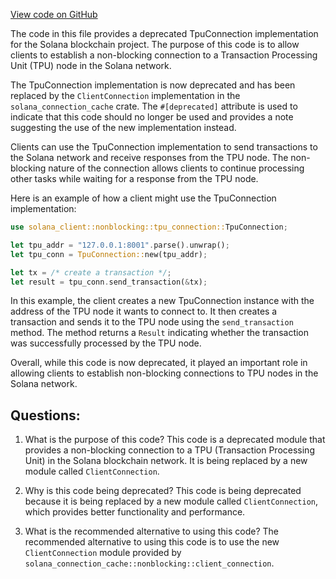 
[View code on GitHub](https://github.com/solana-labs/solana/blob/master/client/src/nonblocking/tpu_connection.rs)

The code in this file provides a deprecated TpuConnection implementation for the Solana blockchain project. The purpose of this code is to allow clients to establish a non-blocking connection to a Transaction Processing Unit (TPU) node in the Solana network. 

The TpuConnection implementation is now deprecated and has been replaced by the `ClientConnection` implementation in the `solana_connection_cache` crate. The `#[deprecated]` attribute is used to indicate that this code should no longer be used and provides a note suggesting the use of the new implementation instead.

Clients can use the TpuConnection implementation to send transactions to the Solana network and receive responses from the TPU node. The non-blocking nature of the connection allows clients to continue processing other tasks while waiting for a response from the TPU node.

Here is an example of how a client might use the TpuConnection implementation:

```rust
use solana_client::nonblocking::tpu_connection::TpuConnection;

let tpu_addr = "127.0.0.1:8001".parse().unwrap();
let tpu_conn = TpuConnection::new(tpu_addr);

let tx = /* create a transaction */;
let result = tpu_conn.send_transaction(&tx);
```

In this example, the client creates a new TpuConnection instance with the address of the TPU node it wants to connect to. It then creates a transaction and sends it to the TPU node using the `send_transaction` method. The method returns a `Result` indicating whether the transaction was successfully processed by the TPU node.

Overall, while this code is now deprecated, it played an important role in allowing clients to establish non-blocking connections to TPU nodes in the Solana network.
## Questions: 
 1. What is the purpose of this code?
   This code is a deprecated module that provides a non-blocking connection to a TPU (Transaction Processing Unit) in the Solana blockchain network. It is being replaced by a new module called `ClientConnection`.

2. Why is this code being deprecated?
   This code is being deprecated because it is being replaced by a new module called `ClientConnection`, which provides better functionality and performance.

3. What is the recommended alternative to using this code?
   The recommended alternative to using this code is to use the new `ClientConnection` module provided by `solana_connection_cache::nonblocking::client_connection`.